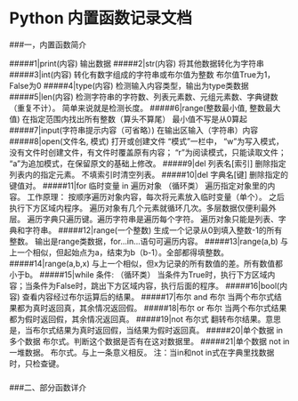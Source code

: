 # Python 内置函数记录文档

###一，内置函数简介

#####1|print(内容)
    输出数据
#####2|str(内容)
    将其他数据转化为字符串
#####3|int(内容)
    转化有数字组成的字符串或布尔值为整数
    布尔值True为1，False为0
#####4|type(内容)
    检测输入内容类型，输出为type类数据
#####5|len(内容)
    检测字符串的字符数、列表元素数、元组元素数、字典键数（重复不计）。
    简单来说就是检测长度。
#####6|range(整数最小值, 整数最大值)
    在指定范围内找出所有整数（算头不算尾）
    最小值不写是从0算起
#####7|input(字符串提示内容（可省略）)
    在输出区输入（字符串）内容
#####8|open(文件名, 模式)
    打开或创建文件
    “模式”一栏中，
        “w”为写入模式，没有文件时创建文件，有文件时覆盖原有内容；
        “r”为阅读模式，只能读取文件；
        “a”为追加模式，在保留原文的基础上修改。
#####9|del 列表名[索引]
    删除指定列表内的指定元素。
    不填索引时清空列表。
#####10|del 字典名[键]
    删除指定的键值对。
#####11|for 临时变量 in 遍历对象 （循环类）
    遍历指定对象里的内容。
    工作原理：
        按顺序遍历对象内容，每次将元素放入临时变量（单个）。
        之后执行下方区域内程序。
        遍历对象有几个元素就循环几次。多层数据仅便利最外层。
        遍历字典只遍历键。遍历字符串是遍历每个字符。
        遍历对象只能是列表、字典和字符串。
#####12|range(一个整数)
    生成一个记录从0到填入整数-1的所有整数。
    输出是range类数据，for...in...语句可遍历内容。
#####13|range(a,b)
    与上一个相似，但起始点为a，结束为b（b-1）。全部都得填整数。
#####14|range(a,b,x)
    与上一个相似，但x为记录的所有数值的差。所有数值都小于b。
#####15|while 条件: （循环类）
    当条件为True时，执行下方区域内容；当条件为False时，跳出下方区域内容，执行后面的程序。
#####16|bool(内容)
    查看内容经过布尔运算后的结果。
#####17|布尔 and 布尔
    当两个布尔式结果都为真时返回真，其余情况返回假。
#####18|布尔 or 布尔
    当两个布尔式结果都为假时返回假，其余情况返回真。
#####19|not 布尔式
    翻转布尔结果。意思是，当布尔式结果为真时返回假，当结果为假时返回真。
#####20|单个数据 in 多个数据
    布尔式。判断这个数据是否有在这对数据里。
#####21|单个数据 not in 一堆数据。
    布尔式。与上一条意义相反。
    注：当in和not in式在字典里找数据时，只检查键。
#####

###二、部分函数详介
